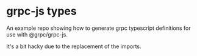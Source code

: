 # grpc-js types

An example repo showing how to generate grpc typescript definitions for use with @grpc/grpc-js.

It's a bit hacky due to the replacement of the imports.
